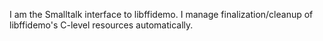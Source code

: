 I am the Smalltalk interface to libffidemo. I manage finalization/cleanup of libffidemo's C-level resources automatically.